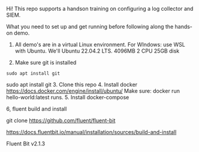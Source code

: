 Hi! 
This repo supports a handson training on configuring a log collector and SIEM.

What you need to set up and get running before following along the hands-on demo.
1. All demo's are in a virtual Linux environment. 
For WIndows: use WSL with Ubuntu. 
We'll Ubuntu 22.04.2 LTS.
4096MB
2 CPU 
25GB disk

2. Make sure git is installed
```
sudo apt install git
```


sudo apt install git
3. Clone this repo
4. Install docker  
https://docs.docker.com/engine/install/ubuntu/
Make sure:  docker run hello-world:latest runs.
5. Install docker-compose



6, fluent build and install

 git clone https://github.com/fluent/fluent-bit

https://docs.fluentbit.io/manual/installation/sources/build-and-install

Fluent Bit v2.1.3





